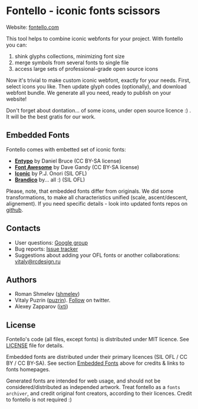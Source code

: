 Fontello - iconic fonts scissors
================================

Website: [fontello.com](http://fontello.com/)

This tool helps to combine iconic webfonts for your project. With fontello you can:

1. shink glyphs collections, minimizing font size
2. merge symbols from several fonts to single file
3. access large sets of professional-grade open source icons

Now it's trivial to make custom iconic webfont, exactly for your needs.
First, select icons you like. Then update glyph codes (optionally), and
download webfont bundle. We generate all you need, ready to publish on your
website!

Don't forget about dontation... of some icons, under open source licence :) .
It will be the best gratis for our work.


## Embedded Fonts <a name="embedded"></a>

Fontello comes with embetted set of iconic fonts:

- [__Entypo__](http://www.entypo.com/) by Daniel Bruce (CC BY-SA license)
- [__Font Awesome__](http://fortawesome.github.com/Font-Awesome//) by Dave Gandy (CC BY-SA license)
- [__Iconic__](https://github.com/somerandomdude/Iconic) by P.J. Onori (SIL OFL)
- [__Brandico__](https://github.com/fontello/brandico.font) by... all :) (SIL OFL)

Please, note, that embedded fonts differ from originals. We did some
transformations, to make all characteristics unified (scale, ascent/descent,
alignement). If you need specific details - look into updated fonts repos
on [github](https://github.com/fontello/).


## Contacts

- User questions: [Google group](https://groups.google.com/group/fontomas-project/)
- Bug reports: [Issue tracker](https://github.com/nodeca/fontomas/issues)
- Suggestions about adding your OFL fonts or another collaborations: vitaly@rcdesign.ru


## Authors

- Roman Shmelev ([shmelev](https://github.com/shmelev))
- Vitaly Puzrin ([puzrin](https://github.com/puzrin)).
  [Follow](https://twitter.com/puzrin) on twitter.
- Alexey Zapparov ([ixti](https://github.com/ixti))


## License

Fontello's code (all files, except fonts) is distributed under MIT licence. See
[LICENSE](https://github.com/fontello/fontello/blob/master/LICENSE) file for details.

Embedded fonts are distributed under their primary licences (SIL OFL / CC BY / CC BY-SA).
See section [Embedded Fonts](#embedded) above for credits & links to fonts homepages.

Generated fonts are intended for web usage, and should not be
considered/distributed as independed artwork. Treat fontello as a
`fonts archiver`, and credit original font creators, according to their licences.
Credit to fontello is not required :)
